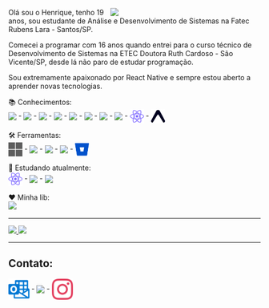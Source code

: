 <img src="https://user-images.githubusercontent.com/65872394/123756467-5010c300-d893-11eb-9916-596d3302ce98.gif" align="right" min-width="300px" max-width="550px" width="300px"
 />

<p align="left" >
  Olá sou o Henrique, tenho 19 anos, sou estudante de Análise e Desenvolvimento de Sistemas na Fatec Rubens Lara - Santos/SP.
</p>

<p align="left" >
  Comecei a programar com 16 anos quando entrei para o curso técnico de Desenvolvimento de Sistemas na ETEC Doutora Ruth Cardoso - São Vicente/SP, desde lá não paro de estudar     programação.
</p>

<p align="left" >
  Sou extremamente apaixonado por React Native e sempre estou aberto a aprender novas tecnologias.
</p>

<p align="left" >
  📚 Conhecimentos: 
  <br>
  <img align="center" src="https://cdn.jsdelivr.net/gh/devicons/devicon/icons/c/c-original.svg" width="28px"/> -
  <img align="center" src="https://cdn.jsdelivr.net/gh/devicons/devicon/icons/cplusplus/cplusplus-original.svg" width="28px"/> -
  <img align="center" src="https://cdn.jsdelivr.net/gh/devicons/devicon/icons/html5/html5-original.svg" width="28px"> -
  <img align="center" src="https://cdn.jsdelivr.net/gh/devicons/devicon/icons/css3/css3-original.svg" width="28px"> -
  <img align="center" src="https://cdn.jsdelivr.net/gh/devicons/devicon/icons/javascript/javascript-original.svg" width="28px"> -
  <img align="center" src="https://cdn.jsdelivr.net/gh/devicons/devicon/icons/typescript/typescript-original.svg" width="28px"> -
  <img align="center" src="https://cdn.jsdelivr.net/gh/devicons/devicon/icons/react/react-original.svg" width="28px"> -
  <img align="center" src="https://cdn.jsdelivr.net/gh/devicons/devicon/icons/nextjs/nextjs-original.svg" width="28px"> -
  <img align="center" src="icons/react-native.svg" width="28px"> -
  <img align="center" src="icons/expo.svg" width="28px"> 
</p>

<p align="left" >
  🛠️ Ferramentas: 
  <br>
  <img align="center" src="icons/microsoft.svg" width="28px"> -
  <img align="center" src="https://cdn.jsdelivr.net/gh/devicons/devicon/icons/vscode/vscode-original.svg" width="28px"> -
  <img align="center" src="https://cdn.jsdelivr.net/gh/devicons/devicon/icons/git/git-original.svg" width="28px"> -
  <img align="center" src="https://cdn.jsdelivr.net/gh/devicons/devicon/icons/github/github-original.svg" width="28px"> -
  <img align="center" src="icons/bitbucket.svg" width="28px"> 
</p>

<p align="left" >
  📖 Estudando atualmente: 
   <br>
   <img align="center" src="icons/react-native.svg" width="28px"> -
   <img align="center" src="https://cdn.jsdelivr.net/gh/devicons/devicon/icons/javascript/javascript-original.svg" width="28px"> -
   <img align="center" src="https://cdn.jsdelivr.net/gh/devicons/devicon/icons/typescript/typescript-original.svg" width="28px">
</p>

<p align="left" > 
  ❤️ Minha lib:
  <br>
 
   <a href="https://www.npmjs.com/package/react-translation-firebase-errors">
      <img src="https://github-readme-stats.vercel.app/api/pin/?username=hmdarkfir3&repo=react-translation-firebase-errors&title_color=5D478B&bg_color=111111&text_color=E8E8E8&border_color=5D478B" />
   </a>
</p>

---

<p align="left" >
   <a href="https://github.com/anuraghazra/github-readme-stats">
      <img src="https://github-readme-stats.vercel.app/api?username=hmdarkfir3&title_color=5D478B&bg_color=111111&text_color=E8E8E8&border_color=5D478B&show_icons=true" />
   </a>

 <a href="https://github.com/anuraghazra/github-readme-stats">
   <img  src="https://github-readme-stats.vercel.app/api/top-langs/?username=hmdarkfir3&title_color=5D478B&bg_color=111111&text_color=E8E8E8&border_color=5D478B&langs_count=5&layout=compact" />
 </a>
</p>

---

<h2>Contato:</h2>

<p align="left">
  <a href="mailto:henriquestudo@outlook.com" target="_blank"><img align="center" src="icons/microsoftoutlook.svg" width="42px"></a> -
  <a href="https://www.linkedin.com/in/henrique-luís-oliveira-marques-3406361a7/" target="_blank"><img align="center" src="https://cdn.jsdelivr.net/gh/devicons/devicon/icons/linkedin/linkedin-original.svg" width="42px"></a> -
 <a href="https://www.instagram.com/hrq_marques/" target="_blank"><img align="center" src="icons/instagram.svg" width="42px"></a>
<p>


